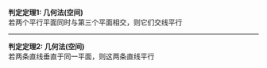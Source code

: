 **判定定理1: 几何法(空间)**  
若两个平行平面同时与第三个平面相交，则它们交线平行  
  
---  
  
**判定定理2: 几何法(空间)**  
若两条直线垂直于同一平面，则这两条直线平行  
  
